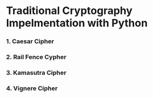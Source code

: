 # Traditional Cryptography Impelmentation with Python
### 1. Caesar Cipher
### 2. Rail Fence Cypher
### 3. Kamasutra Cipher
### 4. Vignere Cipher
